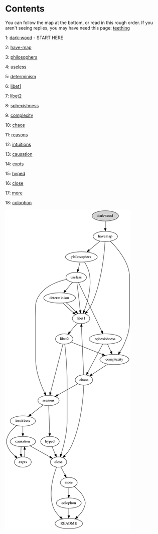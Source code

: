 # Contents

You can follow the map at the bottom, or read in this rough order. If you aren't seeing replies, you may have need this page: [teething](teething)

1: [dark-wood](dark-wood) - START HERE

2: [have-map](have-map)

3: [philosophers](philosophers)

4: [useless](useless)

5: [determinism](determinism)

6: [libet1](libet1)

7: [libet2](libet2)

8: [sphexishness](sphexishness)

9: [complexity](complexity)

10: [chaos](chaos)

11: [reasons](reasons)

12: [intuitions](intuitions)

13: [causation](causation)

14: [expts](expts)

15: [hyped](hyped)

16: [close](close)

17: [more](more)

18: [colophon](colophon)

![](assets/CEgraph2.png)